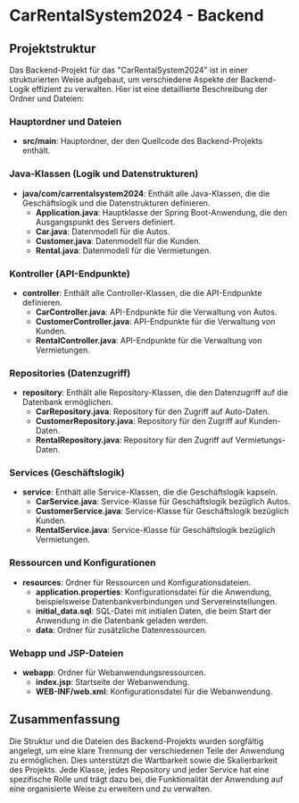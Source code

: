 # CarRentalSystem2024 - Backend

## Projektstruktur

Das Backend-Projekt für das "CarRentalSystem2024" ist in einer strukturierten Weise aufgebaut, um verschiedene Aspekte der Backend-Logik effizient zu verwalten. Hier ist eine detaillierte Beschreibung der Ordner und Dateien:

### Hauptordner und Dateien

- **src/main**: Hauptordner, der den Quellcode des Backend-Projekts enthält.

### Java-Klassen (Logik und Datenstrukturen)

- **java/com/carrentalsystem2024**: Enthält alle Java-Klassen, die die Geschäftslogik und die Datenstrukturen definieren.
    - **Application.java**: Hauptklasse der Spring Boot-Anwendung, die den Ausgangspunkt des Servers definiert.
    - **Car.java**: Datenmodell für die Autos.
    - **Customer.java**: Datenmodell für die Kunden.
    - **Rental.java**: Datenmodell für die Vermietungen.

### Kontroller (API-Endpunkte)

- **controller**: Enthält alle Controller-Klassen, die die API-Endpunkte definieren.
    - **CarController.java**: API-Endpunkte für die Verwaltung von Autos.
    - **CustomerController.java**: API-Endpunkte für die Verwaltung von Kunden.
    - **RentalController.java**: API-Endpunkte für die Verwaltung von Vermietungen.

### Repositories (Datenzugriff)

- **repository**: Enthält alle Repository-Klassen, die den Datenzugriff auf die Datenbank ermöglichen.
    - **CarRepository.java**: Repository für den Zugriff auf Auto-Daten.
    - **CustomerRepository.java**: Repository für den Zugriff auf Kunden-Daten.
    - **RentalRepository.java**: Repository für den Zugriff auf Vermietungs-Daten.

### Services (Geschäftslogik)

- **service**: Enthält alle Service-Klassen, die die Geschäftslogik kapseln.
    - **CarService.java**: Service-Klasse für Geschäftslogik bezüglich Autos.
    - **CustomerService.java**: Service-Klasse für Geschäftslogik bezüglich Kunden.
    - **RentalService.java**: Service-Klasse für Geschäftslogik bezüglich Vermietungen.

### Ressourcen und Konfigurationen

- **resources**: Ordner für Ressourcen und Konfigurationsdateien.
    - **application.properties**: Konfigurationsdatei für die Anwendung, beispielsweise Datenbankverbindungen und Servereinstellungen.
    - **initial_data.sql**: SQL-Datei mit initialen Daten, die beim Start der Anwendung in die Datenbank geladen werden.
    - **data**: Ordner für zusätzliche Datenressourcen.

### Webapp und JSP-Dateien

- **webapp**: Ordner für Webanwendungsressourcen.
    - **index.jsp**: Startseite der Webanwendung.
    - **WEB-INF/web.xml**: Konfigurationsdatei für die Webanwendung.

## Zusammenfassung

Die Struktur und die Dateien des Backend-Projekts wurden sorgfältig angelegt, um eine klare Trennung der verschiedenen Teile der Anwendung zu ermöglichen. Dies unterstützt die Wartbarkeit sowie die Skalierbarkeit des Projekts. Jede Klasse, jedes Repository und jeder Service hat eine spezifische Rolle und trägt dazu bei, die Funktionalität der Anwendung auf eine organisierte Weise zu erweitern und zu verwalten.
